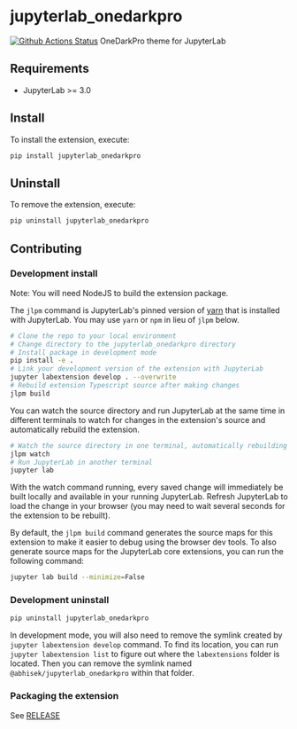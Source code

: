 # jupyterlab_onedarkpro

[![Github Actions Status](https://github.com/AbhisekX/jupyterlab_onedarkpro.git/workflows/Build/badge.svg)](https://github.com/AbhisekX/jupyterlab_onedarkpro.git/actions/workflows/build.yml)
OneDarkPro theme for JupyterLab

## Requirements

- JupyterLab >= 3.0

## Install

To install the extension, execute:

```bash
pip install jupyterlab_onedarkpro
```

## Uninstall

To remove the extension, execute:

```bash
pip uninstall jupyterlab_onedarkpro
```

## Contributing

### Development install

Note: You will need NodeJS to build the extension package.

The `jlpm` command is JupyterLab's pinned version of
[yarn](https://yarnpkg.com/) that is installed with JupyterLab. You may use
`yarn` or `npm` in lieu of `jlpm` below.

```bash
# Clone the repo to your local environment
# Change directory to the jupyterlab_onedarkpro directory
# Install package in development mode
pip install -e .
# Link your development version of the extension with JupyterLab
jupyter labextension develop . --overwrite
# Rebuild extension Typescript source after making changes
jlpm build
```

You can watch the source directory and run JupyterLab at the same time in different terminals to watch for changes in the extension's source and automatically rebuild the extension.

```bash
# Watch the source directory in one terminal, automatically rebuilding when needed
jlpm watch
# Run JupyterLab in another terminal
jupyter lab
```

With the watch command running, every saved change will immediately be built locally and available in your running JupyterLab. Refresh JupyterLab to load the change in your browser (you may need to wait several seconds for the extension to be rebuilt).

By default, the `jlpm build` command generates the source maps for this extension to make it easier to debug using the browser dev tools. To also generate source maps for the JupyterLab core extensions, you can run the following command:

```bash
jupyter lab build --minimize=False
```

### Development uninstall

```bash
pip uninstall jupyterlab_onedarkpro
```

In development mode, you will also need to remove the symlink created by `jupyter labextension develop`
command. To find its location, you can run `jupyter labextension list` to figure out where the `labextensions`
folder is located. Then you can remove the symlink named `@abhisek/jupyterlab_onedarkpro` within that folder.

### Packaging the extension

See [RELEASE](RELEASE.md)
